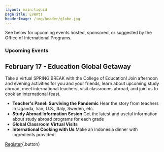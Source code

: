 ```yaml
---
layout: main.liquid
pageTitle: Events
headerImage: /img/header/globe.jpg
---
```

See below for upcoming events hosted, sponsored, or suggested by the Office of International Programs. 

### Upcoming Events
## February 17 - Education Global Getaway 
  
Take a virtual SPRING BREAK with the College of Education! Join afternoon and evening activities for you and your friends, learn about upcoming study abroad, meet international teachers, visit classrooms abroad, and join us to cook an international feast. 
  * **Teacher's Panel: Surviving the Pandemic** 
  Hear the story from teachers in Uganda, Iran, U.S., Italy, Sweden, etc. 
  * **Study Abroad Information Sesion**
  Get the latest and useful information about study abroad programs for each grade
  * **Global Classroom Virtual Visits**
  * **International Cooking with Us**
   Make an Indonesia dinner with ingredients provided!
   
[Register](https://forms.illinois.edu/sec/902257667){.button}
  
